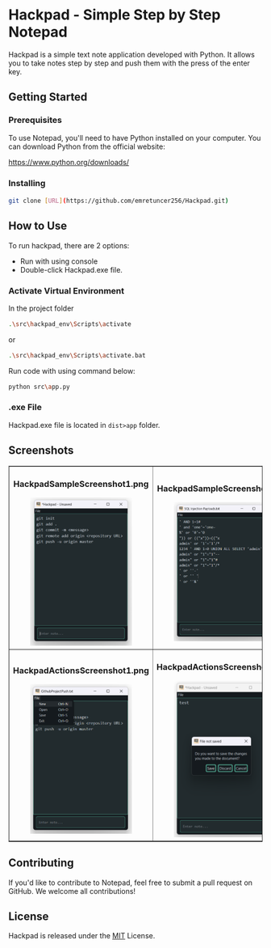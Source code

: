 # Hackpad - Simple Step by Step Notepad

Hackpad is a simple text note application developed with Python. It allows you to take notes step by step and push them with the press of the enter key.

## Getting Started
### Prerequisites
To use Notepad, you'll need to have Python installed on your computer. You can download Python from the official website:

https://www.python.org/downloads/

### Installing

```bash
git clone [URL](https://github.com/emretuncer256/Hackpad.git)
```

## How to Use
To run hackpad, there are 2 options:
- Run with using console
- Double-click Hackpad.exe file.

### Activate Virtual Environment
In the project folder
```bash
.\src\hackpad_env\Scripts\activate
```
or
```bash
.\src\hackpad_env\Scripts\activate.bat
```
Run code with using command below:
```bash
python src\app.py
```

### .exe File
Hackpad.exe file is located in `dist>app` folder.

## Screenshots
<table border="1">
    <tr>
        <td>
            <center>
                <h3>HackpadSampleScreenshot1.png</h3>
                <img style="width: 75%" src="screenshots/HackpadSampleScreenshot1.png">
            </center>
        </td>
        <td>
            <center>
                <h3>HackpadSampleScreenshot2.png</h3>
                <img style="width: 75%" src="screenshots/HackpadSampleScreenshot2.png">
            </center>
        </td>
    </tr>
    <tr>
        <td>
            <center>
                <h3>HackpadActionsScreenshot1.png</h3>
                <img style="width: 75%" src="screenshots/HackpadActionsScreenshot1.png">
            </center>
        </td>
        <td>
            <center>
                <h3>HackpadActionsScreenshot2.png</h3>
                <img style="width: 75%" src="screenshots/HackpadActionsScreenshot2.png">
            </center>
        </td>
    </tr>
</table>

## Contributing
If you'd like to contribute to Notepad, feel free to submit a pull request on GitHub. We welcome all contributions!

## License
Hackpad is released under the [MIT](https://opensource.org/license/mit/) License.
